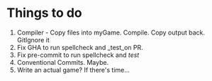 # Things to do

1. Compiler - Copy files into myGame. Compile. Copy output back. GitIgnore it
1. Fix GHA to run spellcheck and _test_on PR.
1. Fix pre-commit to run spellcheck and _test_
1. Conventional Commits. Maybe.
1. Write an actual game? If there's time...
